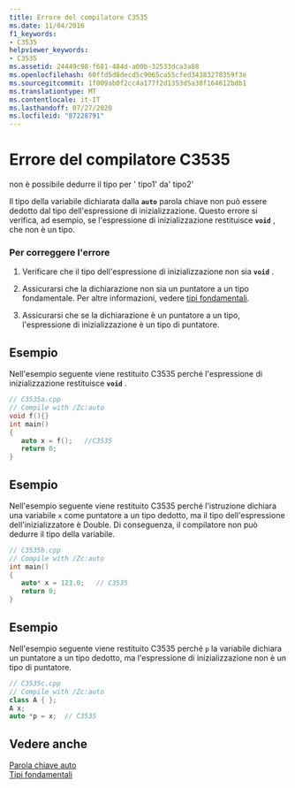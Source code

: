 ```yaml
---
title: Errore del compilatore C3535
ms.date: 11/04/2016
f1_keywords:
- C3535
helpviewer_keywords:
- C3535
ms.assetid: 24449c98-f681-484d-a00b-32533dca3a88
ms.openlocfilehash: 60ffd5d8decd5c9065ca55cfed34383278359f3e
ms.sourcegitcommit: 1f009ab0f2cc4a177f2d1353d5a38f164612bdb1
ms.translationtype: MT
ms.contentlocale: it-IT
ms.lasthandoff: 07/27/2020
ms.locfileid: "87228791"
---
```

# <a name="compiler-error-c3535"></a>Errore del compilatore C3535

non è possibile dedurre il tipo per ' tipo1' da' tipo2'

Il tipo della variabile dichiarata dalla **`auto`** parola chiave non può essere dedotto dal tipo dell'espressione di inizializzazione. Questo errore si verifica, ad esempio, se l'espressione di inizializzazione restituisce **`void`** , che non è un tipo.

### <a name="to-correct-this-error"></a>Per correggere l'errore

1. Verificare che il tipo dell'espressione di inizializzazione non sia **`void`** .

1. Assicurarsi che la dichiarazione non sia un puntatore a un tipo fondamentale. Per altre informazioni, vedere [tipi fondamentali](../../cpp/fundamental-types-cpp.md).

1. Assicurarsi che se la dichiarazione è un puntatore a un tipo, l'espressione di inizializzazione è un tipo di puntatore.

## <a name="example"></a>Esempio

Nell'esempio seguente viene restituito C3535 perché l'espressione di inizializzazione restituisce **`void`** .

```cpp
// C3535a.cpp
// Compile with /Zc:auto
void f(){}
int main()
{
   auto x = f();   //C3535
   return 0;
}
```

## <a name="example"></a>Esempio

Nell'esempio seguente viene restituito C3535 perché l'istruzione dichiara una variabile `x` come puntatore a un tipo dedotto, ma il tipo dell'espressione dell'inizializzatore è Double. Di conseguenza, il compilatore non può dedurre il tipo della variabile.

```cpp
// C3535b.cpp
// Compile with /Zc:auto
int main()
{
   auto* x = 123.0;   // C3535
   return 0;
}
```

## <a name="example"></a>Esempio

Nell'esempio seguente viene restituito C3535 perché `p` la variabile dichiara un puntatore a un tipo dedotto, ma l'espressione di inizializzazione non è un tipo di puntatore.

```cpp
// C3535c.cpp
// Compile with /Zc:auto
class A { };
A x;
auto *p = x;  // C3535
```

## <a name="see-also"></a>Vedere anche

[Parola chiave auto](../../cpp/auto-keyword.md)<br/>
[Tipi fondamentali](../../cpp/fundamental-types-cpp.md)
